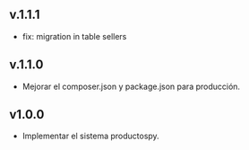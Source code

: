 ## v.1.1.1

- fix: migration in table sellers

## v.1.1.0

- Mejorar el composer.json y package.json para producción.

## v1.0.0

- Implementar el sistema productospy.